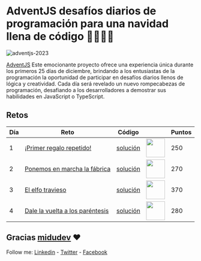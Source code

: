 # AdventJS desafíos diarios de programación para una navidad llena de código 🎄🎄🎅✨

![adventjs-2023](https://github.com/johnsi15/adventjs/assets/2974447/458e2bb1-6b00-47ac-a7d2-97398e2bc323)

[AdventJS](https://adventjs.dev) Este emocionante proyecto ofrece una experiencia única durante los primeros 25 días de diciembre, brindando a los entusiastas de la programación la oportunidad de participar en desafíos diarios llenos de lógica y creatividad. Cada día será revelado un nuevo rompecabezas de programación, desafiando a los desarrolladores a demostrar sus habilidades en JavaScript o TypeScript.

## Retos

| Día | Reto                                                                                     | Código                           |                                                                                                                                        | Puntos |
| --- | ---------------------------------------------------------------------------------------- | -------------------------------- | ------------------------------------------------------------------------------------------------------------------------------------------ | ------ |
| 1   | [¡Primer regalo repetido!](https://adventjs.dev/es/challenges/2023/1) | [solución](/challenges/challenge-01) | <img src="https://adventjs.dev/challenges-2023/1.png" width="50" /> | 250    |
| 2   | [Ponemos en marcha la fábrica](https://adventjs.dev/es/challenges/2023/2) | [solución](/challenges/challenge-02) | <img src="https://adventjs.dev/challenges-2023/2.png" width="50" /> | 270    |
| 3   | [El elfo travieso](https://adventjs.dev/es/challenges/2023/3) | [solución](/challenges/challenge-03) | <img src="https://adventjs.dev/challenges-2023/3.png" width="50" /> | 370    |
| 4   | [Dale la vuelta a los paréntesis](https://adventjs.dev/es/challenges/2023/4) | [solución](/challenges/challenge-04) | <img src="https://adventjs.dev/challenges-2023/4.png" width="50" /> | 280    |


## Gracias [midudev](https://twitter.com/midudev) :heart:

Follow me: [Linkedin](https://www.linkedin.com/in/jandreys15) - [Twitter](https://twitter.com/Jandrey15) - [Facebook](https://www.facebook.com/johnserrano15)
